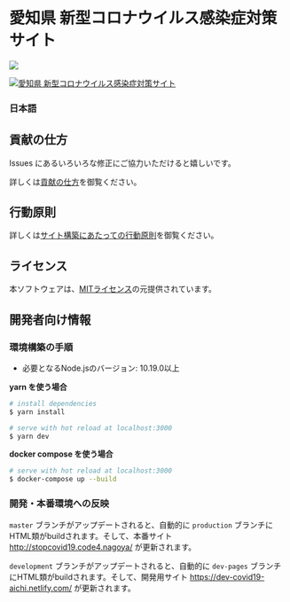 # 愛知県 新型コロナウイルス感染症対策サイト

![](https://github.com/code4nagoya/covid19/workflows/production%20deploy/badge.svg)

[![愛知県 新型コロナウイルス感染症対策サイト](https://scontent-lax3-1.xx.fbcdn.net/v/t1.0-9/89384411_3894244213920910_6080693635433627648_o.jpg?_nc_cat=101&_nc_sid=ca434c&_nc_ohc=3nng60TwA4gAX_zj-mW&_nc_ht=scontent-lax3-1.xx&oh=df8364ef052034ec9dfcc629da21490b&oe=5EA5E01E)](http://stopcovid19.code4.nagoya/)

### 日本語

## 貢献の仕方
Issues にあるいろいろな修正にご協力いただけると嬉しいです。

詳しくは[貢献の仕方](./.github/CONTRIBUTING.md)を御覧ください。


## 行動原則
詳しくは[サイト構築にあたっての行動原則](./.github/CODE_OF_CONDUCT.md)を御覧ください。

## ライセンス
本ソフトウェアは、[MITライセンス](./LICENSE.txt)の元提供されています。

## 開発者向け情報

### 環境構築の手順

- 必要となるNode.jsのバージョン: 10.19.0以上

**yarn を使う場合**
``` bash
# install dependencies
$ yarn install

# serve with hot reload at localhost:3000
$ yarn dev
```

**docker compose を使う場合**
```bash
# serve with hot reload at localhost:3000
$ docker-compose up --build
```

### 開発・本番環境への反映

`master` ブランチがアップデートされると、自動的に `production` ブランチにHTML類がbuildされます。そして、本番サイト http://stopcovid19.code4.nagoya/ が更新されます。

`development` ブランチがアップデートされると、自動的に `dev-pages` ブランチにHTML類がbuildされます。そして、開発用サイト https://dev-covid19-aichi.netlify.com/ が更新されます。
